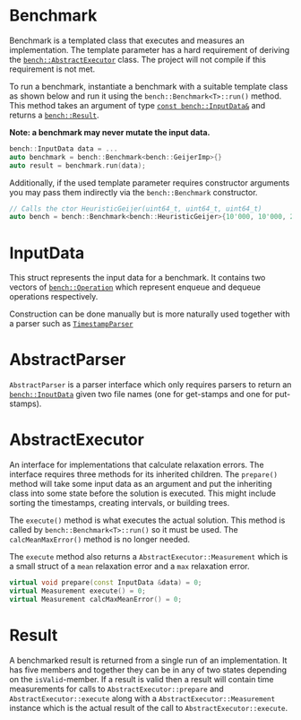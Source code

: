 # Benchmark

Benchmark is a templated class that executes and measures an implementation. The template parameter has a hard requirement of deriving the [`bench::AbstractExecutor`](#abstractexecutor) class. The project will not compile if this requirement is not met.

To run a benchmark, instantiate a benchmark with a suitable template class as shown below and run it using the `bench::Benchmark<T>::run()` method. This method takes an argument of type [`const bench::InputData&`](#inputdata) and returns a [`bench::Result`](#result).

**Note: a benchmark may never mutate the input data.**

```cpp
bench::InputData data = ...
auto benchmark = bench::Benchmark<bench::GeijerImp>{}
auto result = benchmark.run(data);
```

Additionally, if the used template parameter requires constructor arguments you may pass them indirectly via the `bench::Benchmark` constructor.

```cpp
// Calls the ctor HeuristicGeijer(uint64_t, uint64_t, uint64_t)
auto bench = bench::Benchmark<bench::HeuristicGeijer>{10'000, 10'000, 2'000};
```

# InputData

This struct represents the input data for a benchmark. It contains two vectors of [`bench::Operation`](Operation.md) which represent enqueue and dequeue operations respectively.

Construction can be done manually but is more naturally used together with a parser such as [`TimestampParser`](util/QKParser.md)

# AbstractParser

`AbstractParser` is a parser interface which only requires parsers to return an [`bench::InputData`](#inputdata) given two file names (one for get-stamps and one for put-stamps).

# AbstractExecutor

An interface for implementations that calculate relaxation errors. The interface requires three methods for its inherited children. The `prepare()` method will take some input data as an argument and put the inheriting class into some state before the solution is executed. This might include sorting the timestamps, creating intervals, or building trees.

The `execute()` method is what executes the actual solution. This method is called by `bench::Benchmark<T>::run()` so it must be used. The `calcMeanMaxError()` method is no longer needed.

The `execute` method also returns a `AbstractExecutor::Measurement` which is a small struct of a `mean` relaxation error and a `max` relaxation error.

```cpp
virtual void prepare(const InputData &data) = 0;
virtual Measurement execute() = 0;
virtual Measurement calcMaxMeanError() = 0;
```

# Result

A benchmarked result is returned from a single run of an implementation. It has five members and together they can be in any of two states depending on the `isValid`-member. If a result is valid then a result will contain time measurements for calls to `AbstractExecutor::prepare` and `AbstractExecutor::execute` along with a `AbstractExecutor::Measurement` instance which is the actual result of the call to `AbstractExecutor::execute`.